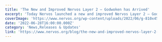 ```yaml
---
title: 'The New and Improved Nervos Layer 2 – Godwoken has Arrived'
excerpt: 'Today Nervos launched a new and improved Nervos Layer 2 – Godwoken. Over the course of the next few weeks numerous dApps and projects will be launching on this 100% EVM-compatible Optimistic rollup. I'
coverImage: 'https://www.nervos.org/wp-content/uploads/2022/06/g-810x456.jpeg'
date: '2022-06-28T16:00:00.000Z'
category: 'News,Releases & Updates'
link: 'https://www.nervos.org/blog/the-new-and-improved-nervos-layer-2-godwoken-has-arrived'
---
```


